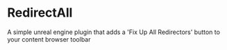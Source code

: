 # RedirectAll

A simple unreal engine plugin that adds a 'Fix Up All Redirectors' button to your content browser toolbar
